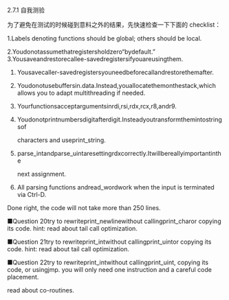 2.7.1 自我测验

为了避免在测试的时候碰到意料之外的结果，先快速检查一下下面的 checklist：



1.Labels denoting functions should be global; others should be local.

2.Youdonotassumethatregistersholdzero“bydefault.”  
3.Yousaveandrestorecallee-savedregistersifyouareusingthem.

1. Yousavecaller-savedregistersyouneedbeforecallandrestorethemafter.

2. Youdonotusebuffersin.data.Instead,youallocatethemonthestack,which allows you to adapt multithreading if needed.

3. Yourfunctionsacceptargumentsinrdi,rsi,rdx,rcx,r8,andr9.

4. Youdonotprintnumbersdigitafterdigit.Insteadyoutransformthemintostringsof

   characters and useprint\_string.

5. parse\_intandparse\_uintaresettingrdxcorrectly.Itwillbereallyimportantinthe

   next assignment.

6. All parsing functions andread\_wordwork when the input is terminated via Ctrl-D.

Done right, the code will not take more than 250 lines.

■Question 20try to rewriteprint\_newlinewithout callingprint\_charor copying its code. hint: read about tail call optimization.

■Question 21try to rewriteprint\_intwithout callingprint\_uintor copying its code. hint: read about tail call optimization.

■Question 22try to rewriteprint\_intwithout callingprint\_uint, copying its code, or usingjmp. you will only need one instruction and a careful code placement.

read about co-routines.

